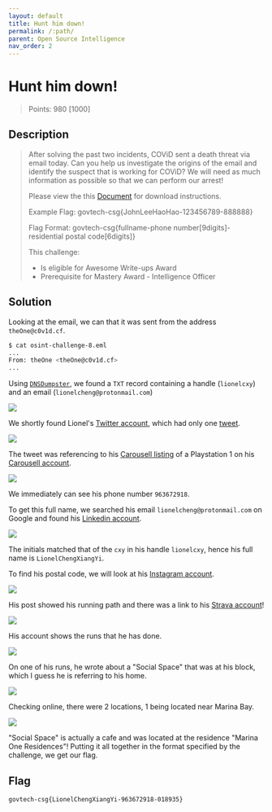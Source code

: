 ```yaml
---
layout: default
title: Hunt him down!
permalink: /:path/
parent: Open Source Intelligence
nav_order: 2
---
```

# Hunt him down!

> Points: 980 [1000]

## Description

> After solving the past two incidents, COViD sent a death threat via email today. Can you help us investigate the origins of the email and identify the suspect that is working for COViD? We will need as much information as possible so that we can perform our arrest!
>
> Please view the this [Document](https://docs.google.com/document/d/1GrQ6znlN2Z0tu_uAPAs1qrn6by24I51mq8RIIHmFGDU/edit?usp=sharing) for download instructions.
>
> Example Flag: govtech-csg{JohnLeeHaoHao-123456789-888888}
>
> Flag Format: govtech-csg{fullname-phone number[9digits]-residential postal code[6digits]}
>
> This challenge:
> - Is eligible for Awesome Write-ups Award
> - Prerequisite for Mastery Award - Intelligence Officer

## Solution

Looking at the email, we can that it was sent from the address `theOne@c0v1d.cf`. 
```bash
$ cat osint-challenge-8.eml
...
From: theOne <theOne@c0v1d.cf>
...
```

Using [`DNSDumpster`](https://dnsdumpster.com/), we found a `TXT` record containing a handle (`lionelcxy`) and an email (`lionelcheng@protonmail.com`)

![](dns.png)

We shortly found Lionel's [Twitter account](https://mobile.twitter.com/lionelcxy), which had only one [tweet](https://mobile.twitter.com/lionelcxy/status/1322079602852855814).

![](twitter.png)

The tweet was referencing to his [Carousell listing](https://t.co/T4EFZDkHSg?amp=1) of a Playstation 1 on his [Carousell account](https://www.carousell.sg/lionelcxy).

![](carousell.png)

We immediately can see his phone number `963672918`.

To get this full name, we searched his email `lionelcheng@protonmail.com` on Google and found his [Linkedin account](https://www.linkedin.com/in/cheng-xiang-yi-0a4b891b9/?originalSubdomain=sg).

![](linkedin.png)

The initials matched that of the `cxy` in his handle `lionelcxy`, hence his full name is `LionelChengXiangYi`.

To find his postal code, we will look at his [Instagram account](https://www.instagram.com/lionelcxy/).

![](instagram.png)

His post showed his running path and there was a link to his [Strava account](https://www.strava.com/athletes/70911754)!

![](instagram_2.png)

His account shows the runs that he has done.

![](strava.png)

On one of his runs, he wrote about a "Social Space" that was at his block, which I guess he is referring to his home.

![](strava_1.png)

 Checking online, there were 2 locations, 1 being located near Marina Bay.

![](socialspace.png)

"Social Space" is actually a cafe and was located at the residence "Marina One Residences"! Putting it all together in the format specified by the challenge, we get our flag.

## Flag
`govtech-csg{LionelChengXiangYi-963672918-018935} `